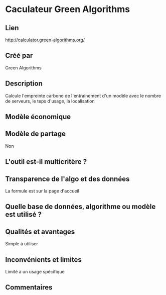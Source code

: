 # Caculateur Green Algorithms

## Lien

http://calculator.green-algorithms.org/

## Créé par

Green Algorithms

## Description

Calcule l'empreinte carbone de l'entrainement d'un modèle avec le nombre de serveurs, le teps d'usage, la localisation

## Modèle économique



## Modèle de partage

Non

## L'outil est-il multicritère ?



## Transparence de l'algo et des données

La formule est sur la page d'accueil

## Quelle base de données, algorithme ou modèle est utilisé ?



## Qualités et avantages

Simple à utiliser

## Inconvénients et limites

Limité à un usage spécifique

## Commentaires



